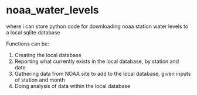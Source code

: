 # noaa_water_levels
where i can store python code for downloading noaa station water levels to a local sqlite database

Functions can be:
1. Creating the local database
2. Reporting what currently exists in the local database, by station and date
3. Gathering data from NOAA site to add to the local database, given inputs of station and month
4. Doing analysis of data within the local database
